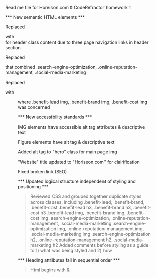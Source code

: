 Read me file for Horeison.com & CodeRefractor homework 1

*** New semantic HTML elements ***

Replaced <div> with <nav> for header class content due to three page navigation links in header section

Replaced <div> <section> that combined .search-engine-optimization, .online-reputation-management, .social-media-marketing

Replaced <div> with <figure> where .benefit-lead img, .benefit-brand img, .benefit-cost img was concerned

*** New accessibility standards ***

IMG elements have accessible alt tag attributes & descriptive text

Figure elements have alt tag & descriptive text

Added alt tag to "hero" class for main page img

"Website" title updated to "Horiseon.com" for clairification

Fixed broken link (SEO)

*** Updated logical structure independent of styling and positioning ***
> Reviewed CSS and grouped together duplicate styles across classes, including
    .benefit-lead, .benefit-brand, .benefit-cost
    .benefit-lead h3, .benefit-brand h3, .benefit-cost h3
    .benefit-lead img, .benefit-brand img, .benefit-cost img
    .search-engine-optimization, .online-reputation-management, .social-media-marketing
    .search-engine-optimization img, .online-reputation-management img, .social-media-marketing img
    .search-engine-optimization h2, .online-reputation-management h2, .social-media-marketing h2
> Added comments before styling as a guide to 1) what was being styled and 2) how

*** Heading attributes fall in sequential order ***
> Html begins with <head> & <title>. Moves to <body> & <header> before opening up to <h1> & <h2> along with <nav>, <section>s and their content. The document closes with a <footer> tag and close of <body> & outlying <div>s.

*** Additional edits ***
> Fixed .benefit-lead, .benefit-brand, .benefit-cost class bottom-margin to align with Social Media panel.